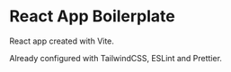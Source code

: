 # React App Boilerplate

React app created with Vite. 

Already configured with TailwindCSS, ESLint and Prettier.
